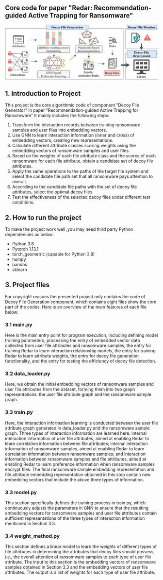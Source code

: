
## Core code for paper  "Redar: Recommendation-guided Active Trapping for Ransomware"

![framework.png](images%2Fframework.png)
## 1. Introduction to Project 
This project is the core algorithmic code of component "Decoy File Generator" in paper "Recommendation-guided Active 
Trapping for Ransomware" It mainly includes the following steps:
1. Transform the interaction records between training ransomware samples and user files into embedding vectors.
2. Use GNN to learn interaction information (inner and cross) of embedding vectors, creating new representations.
3. Calculate different attribute classes scoring weights using the embedding vectors of ransomware samples and user files.
4. Based on the weights of each file attribute class and the scores of each ransomware for each file attribute, obtain a candidate set of decoy file attributes.
5. Apply the same operations to the paths of the target file system and select the candidate file path set that all ransomware pays attention to overall.
6. According to the candidate file paths with the set of decoy file attributes, select the optimal decoy files.
7. Test the effectiveness of the selected decoy files under different test conditions.

## 2. How to run the project
To make the project work well ,you may need third party Python dependencies as below:
* Python 3.8
* Pytorch 1.13.1
* torch_geometric (capable for Python 3.8)
* numpy
* pandas
* sklearn

## 3. Project files
For copyright reasons the presented project only contains the code of Decoy File Generation 
component, which contains eight files show the core part of the codes. Here is an overview 
of the main features of each file below:
### 3.1 main.py
   Here is the main entry point for program execution, including defining model training parameters, 
   processing the entry of embedded vector data collected from user file attributes and ransomware samples, 
   the entry for training Redar to learn interaction relationship models, 
   the entry for training Redar to learn attribute weights, 
    the entry for decoy file generation functionality, 
   and the entry for testing the efficiency of decoy file detection.
   
### 3.2 data_loader.py
Here, we obtain the initial embedding vectors of ransomware samples and user file attributes from the dataset, 
forming them into two graph representations: the user file attribute graph and the ransomware sample graph.

### 3.3 train.py
Here, the interaction information learning is conducted between the user file attribute graph generated in 
data_loader.py and the ransomware sample graph. Three types of interaction information are learned here: 
internal interaction information of user file attributes, aimed at enabling Redar to learn correlation information
between file attributes; internal interaction information of ransomware samples, aimed at enabling Redar to learn 
correlation information between ransomware samples; and interaction information between ransomware samples and file
attributes, aimed at enabling Redar to learn preference information when ransomware samples encrypt files. The final
ransomware sample embedding representation and file attribute embedding representation obtained in this step contain
new embedding vectors that include the above three types of information.

### 3.3 model.py
This section specifically defines the training process in train.py, which continuously adjusts the parameters in GNN to 
ensure that the resulting embedding vectors for ransomware samples and user file attributes contain sufficient 
representations of the three types of interaction information mentioned in Section 3.3.

### 3.4 weight_method.py
This section defines a linear model to learn the weights of different types of file attributes in determining the 
attributes that decoy files should possess, i.e., the overall attention of ransomware samples to each type of user file 
attribute. The input to this section is the embedding vectors of ransomware samples obtained in Section 3.3 and the 
embedding vectors of user file attributes. The output is a list of weights for each type of user file attribute.